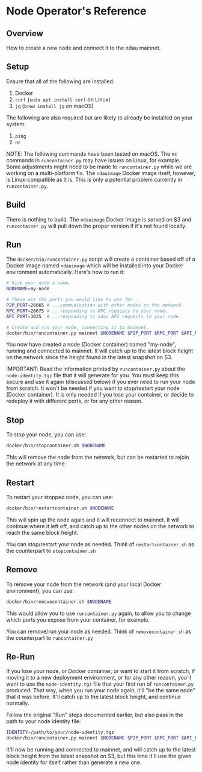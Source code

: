 # Node Operator's Reference

## Overview

How to create a new node and connect it to the ndau mainnet.

## Setup

Ensure that all of the following are installed:

1. Docker
1. `curl` (`sudo apt install curl` on Linux)
1. `jq` (`brew install jq` on macOS)

The following are also required but are likely to already be installed on your system:

1. `ping`
1. `nc`

NOTE: The following commands have been tested on macOS.  The `nc` commands in `runcontainer.py` may have issues on Linux, for example.  Some adjustments might need to be made to `runcontainer.py` while we are working on a multi-platform fix.  The `ndauimage` Docker image itself, however, is Linux-compatible as it is.  This is only a potential problem currently in `runcontainer.py`.

## Build

There is nothing to build.  The `ndauimage` Docker image is served on S3 and `runcontainer.py` will pull down the proper version if it's not found locally.

## Run

The `docker/bin/runcontainer.py` script will create a container based off of a Docker image named `ndauimage` which will be installed into your Docker environment automatically.  Here's how to run it:

```sh
# Give your node a name.
NODENAME=my-node

# These are the ports you would like to use for...
P2P_PORT=26665 # ...communication with other nodes on the network.
RPC_PORT=26675 # ...responding to RPC requests to your node.
API_PORT=3035  # ...responding to ndau API requests to your node.

# Create and run your node, connecting it to mainnet.
docker/bin/runcontainer.py mainnet $NODENAME $P2P_PORT $RPC_PORT $API_PORT
```

You now have created a node (Docker container) named "my-node", running and connected to mainnet.  It will catch up to the latest block height on the network since the height found in the latest snapshot on S3.

IMPORTANT: Read the information printed by `runcontainer.py` about the `node-identity.tgz` file that it will generate for you.  You must keep this secure and use it again (discussed below) if you ever need to run your node from scratch.  It won't be needed if you want to stop/restart your node (Docker container).  It is only needed if you lose your container, or decide to redeploy it with different ports, or for any other reason.

## Stop

To stop your node, you can use:

```sh
docker/bin/stopcontainer.sh $NODENAME
```

This will remove the node from the network, but can be restarted to rejoin the network at any time.

## Restart

To restart your stopped node, you can use:

```sh
docker/bin/restartcontainer.sh $NODENAME
```

This will spin up the node again and it will reconnect to mainnet.  It will continue where it left off, and catch up to the other nodes on the network to reach the same block height.

You can stop/restart your node as needed.  Think of `restartcontainer.sh` as the counterpart to `stopcontainer.sh`

## Remove

To remove your node from the network (and your local Docker environment), you can use:

```sh
docker/bin/removecontainer.sh $NODENAME
```

This would allow you to use `runcontainer.py` again, to allow you to change which ports you expose from your container, for example.

You can remove/run your node as needed.  Think of `removecontainer.sh` as the counterpart to `runcontainer.py`

## Re-Run

If you lose your node, or Docker container, or want to start it from scratch, if moving it to a new deployment environment, or for any other reason, you'll want to use the `node-identity.tgz` file that your first run of `runcontainer.py` produced.  That way, when you run your node again, it'll "be the same node" that it was before.  It'll catch up to the latest block height, and continue normally.

Follow the original "Run" steps documented earlier, but also pass in the path to your node identity file:

```sh
IDENTITY=/path/to/your/node-identity.tgz
docker/bin/runcontainer.py mainnet $NODENAME $P2P_PORT $RPC_PORT $API_PORT $IDENTITY
```

It'll now be running and connected to mainnet, and will catch up to the latest block height from the latest snapshot on S3, but this time it'll use the given node identity for itself rather than generate a new one.
